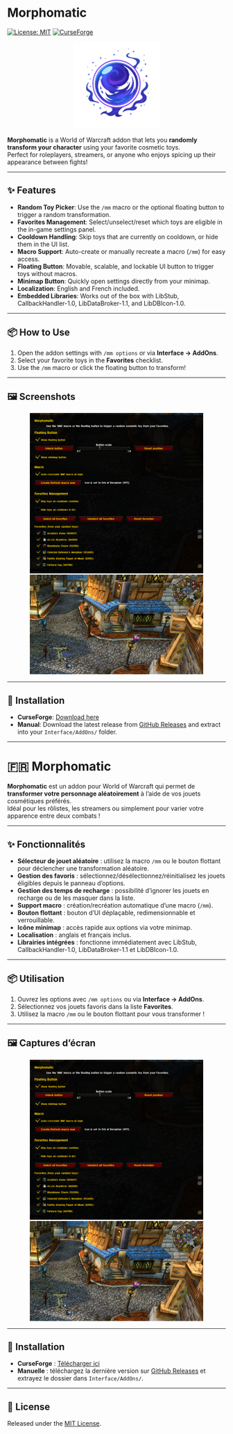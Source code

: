 # Morphomatic

[![License: MIT](https://img.shields.io/badge/License-MIT-yellow.svg)](LICENSE)
[![CurseForge](https://cf.way2muchnoise.eu/full_ADDON_ID_downloads.svg)](https://www.curseforge.com/wow/addons/morphomatic)


<p align="center">
  <img src="logo.png" alt="Morphomatic logo" width="200"/>
</p>

**Morphomatic** is a World of Warcraft addon that lets you **randomly transform your character** using your favorite cosmetic toys.  
Perfect for roleplayers, streamers, or anyone who enjoys spicing up their appearance between fights!

---

## ✨ Features
- **Random Toy Picker**: Use the `/mm` macro or the optional floating button to trigger a random transformation.  
- **Favorites Management**: Select/unselect/reset which toys are eligible in the in-game settings panel.  
- **Cooldown Handling**: Skip toys that are currently on cooldown, or hide them in the UI list.  
- **Macro Support**: Auto-create or manually recreate a macro (`/mm`) for easy access.  
- **Floating Button**: Movable, scalable, and lockable UI button to trigger toys without macros.  
- **Minimap Button**: Quickly open settings directly from your minimap.  
- **Localization**: English and French included.  
- **Embedded Libraries**: Works out of the box with LibStub, CallbackHandler-1.0, LibDataBroker-1.1, and LibDBIcon-1.0.  

---

## 📦 How to Use
1. Open the addon settings with `/mm options` or via **Interface → AddOns**.  
2. Select your favorite toys in the **Favorites** checklist.  
3. Use the `/mm` macro or click the floating button to transform!  

---

## 🖼 Screenshots

<p align="center">
  <img src="screenshots/options.png" alt="Options panel" width="400"/>
  <img src="screenshots/floating-button.png" alt="Floating button" width="400"/>
</p>

---

## 🔧 Installation

- **CurseForge**: [Download here](https://www.curseforge.com/wow/addons/morphomatic)  
- **Manual**: Download the latest release from [GitHub Releases](https://github.com/your-username/Morphomatic/releases) and extract into your `Interface/AddOns/` folder.

---

# 🇫🇷 Morphomatic

**Morphomatic** est un addon pour World of Warcraft qui permet de **transformer votre personnage aléatoirement** à l’aide de vos jouets cosmétiques préférés.  
Idéal pour les rôlistes, les streamers ou simplement pour varier votre apparence entre deux combats !

---

## ✨ Fonctionnalités
- **Sélecteur de jouet aléatoire** : utilisez la macro `/mm` ou le bouton flottant pour déclencher une transformation aléatoire.  
- **Gestion des favoris** : sélectionnez/désélectionnez/réinitialisez les jouets éligibles depuis le panneau d’options.  
- **Gestion des temps de recharge** : possibilité d’ignorer les jouets en recharge ou de les masquer dans la liste.  
- **Support macro** : création/recréation automatique d’une macro (`/mm`).  
- **Bouton flottant** : bouton d’UI déplaçable, redimensionnable et verrouillable.  
- **Icône minimap** : accès rapide aux options via votre minimap.  
- **Localisation** : anglais et français inclus.  
- **Librairies intégrées** : fonctionne immédiatement avec LibStub, CallbackHandler-1.0, LibDataBroker-1.1 et LibDBIcon-1.0.  

---

## 📦 Utilisation
1. Ouvrez les options avec `/mm options` ou via **Interface → AddOns**.  
2. Sélectionnez vos jouets favoris dans la liste **Favorites**.  
3. Utilisez la macro `/mm` ou le bouton flottant pour vous transformer !  

---

## 🖼 Captures d’écran

<p align="center">
  <img src="screenshots/options.png" alt="Panneau d’options" width="400"/>
  <img src="screenshots/floating-button.png" alt="Bouton flottant" width="400"/>
</p>

---

## 🔧 Installation

- **CurseForge** : [Télécharger ici](https://www.curseforge.com/wow/addons/morphomatic)  
- **Manuelle** : téléchargez la dernière version sur [GitHub Releases](https://github.com/eyolas/Morphomatic/releases) et extrayez le dossier dans `Interface/AddOns/`.

---

## 📜 License

Released under the [MIT License](LICENSE).

